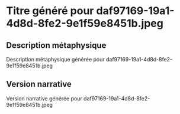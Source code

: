 # Titre généré pour daf97169-19a1-4d8d-8fe2-9e1f59e8451b.jpeg

## Description métaphysique
Description métaphysique générée pour daf97169-19a1-4d8d-8fe2-9e1f59e8451b.jpeg

## Version narrative
Version narrative générée pour daf97169-19a1-4d8d-8fe2-9e1f59e8451b.jpeg
